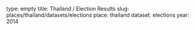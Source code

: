 type: empty
title: Thailand / Election Results
slug: places/thailand/datasets/elections
place: thailand
dataset: elections
year: 2014
